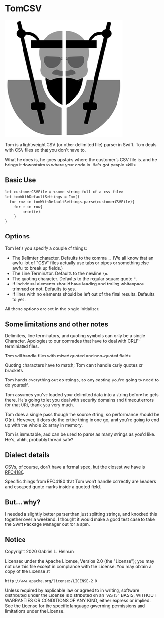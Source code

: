 # TomCSV

![Image of Tom](tom.png)

Tom is a lightweight CSV (or other delimited file) parser in Swift.  Tom deals with CSV files so that you don't have to.  

What he does is, he goes upstairs where the customer's CSV file is, and he brings it downstairs to where your code is.  He's got people skills.



## Basic Use

    let customerCSVFile = <some string full of a csv file>
    let tomWithDefaultSettings = Tom()
      for row in tomWithDefaultSettings.parse(customerCSVFile){
        for e in row{
            print(e)
        }
    }


## Options

Tom let's you specify a couple of things:

* The Delimter character.  Defaults to the comma `,`.  (We all know that an awful lot of "CSV" files actually use tabs or pipes or something else awful to break up fields.)
* The Line Terminator.  Defaults to the newline `\n`.
* The quoting character.  Defaults to the regular square quote `"`.
* If individual elements should have leading and traling whitespace trimmed or not.  Defaults to yes.
* If lines with no elements should be left out of the final results.  Defaults to yes.


All these options are set in the single initializer.


## Some limitations and other notes

Delimiters, line terminators, and quoting symbols can only be a single Character.  Apologies to our comrades that have to deal with CRLF-terminiated files.

Tom will handle files with mixed quoted and non-quoted fields.

Quoting characters have to match; Tom can't handle curly quotes or brackets.

Tom hands everything out as strings, so any casting you're going to need to do yourself.

Tom assumes you've loaded your delimited data into a string before he gets there.  He's going to let you deal with security domains and timeout errors for that URI, thank you very much.

Tom does a single pass though the source string, so performance should be O(n).  However, it does do the entire thing in one go, and you're going to end up with the whole 2d array in memory.

Tom is immutable, and can be used to parse as many strings as you'd like.  He's, ahhh, probably thread safe?

## Dialect details

CSVs, of course, don't have a formal spec, but the closest we have is [RFC4180](https://www.rfc-editor.org/rfc/rfc4180.txt).

Specific things from RFC4180 that Tom won't handle correctly are headers and escaped quote marks inside a quoted field.

## But... why?

I needed a slightly better parser than just splitting strings, and knocked this together over a weekend.  I thought it would make a good test case to take the Swift Package Manager out for a spin.


## Notice

Copyright 2020 Gabriel L. Helman

Licensed under the Apache License, Version 2.0 (the "License");
you may not use this file except in compliance with the License.
You may obtain a copy of the License at

    http://www.apache.org/licenses/LICENSE-2.0

Unless required by applicable law or agreed to in writing, software
distributed under the License is distributed on an "AS IS" BASIS,
WITHOUT WARRANTIES OR CONDITIONS OF ANY KIND, either express or implied.
See the License for the specific language governing permissions and
limitations under the License.

